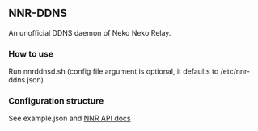## NNR-DDNS

An unofficial DDNS daemon of Neko Neko Relay.

### How to use

Run nnrddnsd.sh (config file argument is optional, it defaults to /etc/nnr-ddns.json)

### Configuration structure

See example.json and [NNR API docs](https://nnr.moe/knowledge/API文档)
